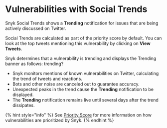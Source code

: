 # Vulnerabilities with Social Trends

Snyk Social Trends shows a **Trending** notification for issues that are being actively discussed on Twitter.

Social Trends are calculated as part of the priority score by default. You can look at the top tweets mentioning this vulnerability by clicking on **View Tweets**.

Snyk determines that a vulnerability is trending and displays the Trending banner as follows: trending?

* Snyk monitors mentions of known vulnerabilities on Twitter, calculating the trend of tweets and reactions.
* Bots and other noise are canceled out to guarantee accuracy.
* Unexpected peaks in the trend cause the **Trending** notification to be displayed.
* The **Trending** notification remains live until several days after the trend dissipates.

{% hint style="info" %}
See [Priority Score](priority-score.md) for more information on how vulnerabilities are prioritized by Snyk.
{% endhint %}

